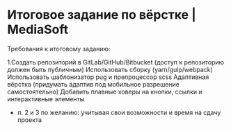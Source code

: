 # Итоговое задание по вёрстке | MediaSoft

Требования к итоговому заданию:

1.Создать репозиторий в GitLab/GitHub/Bitbucket (доступ к репозиторию должен быть публичным)
Использовать сборку (yarn/gulp/webpack)
Использовать шаблонизатор pug и препроцессор scss
Адаптивная вёрстка (придумать адаптив под мобильное разрешение самостоятельно)
Добавить плавные ховеры на кнопки, ссылки и интерактивные элементы

* п. 2 и 3 по желанию: учитывая свои возможности и время на сдачу проекта
